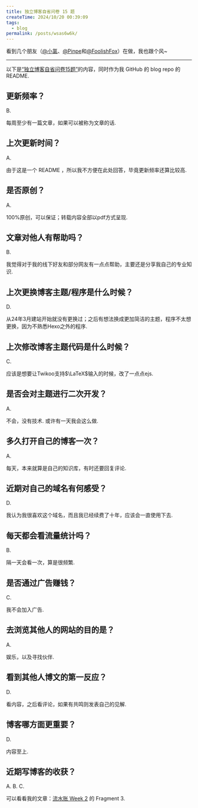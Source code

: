 ```yaml
---
title: 独立博客自省问卷 15 题
createTime: 2024/10/20 00:39:09
tags:
  - blog
permalink: /posts/wsas6w6k/
---
```

看到几个朋友（[@小氯](https://www.yoghurtlee.com/)、[@Pinpe](https://blog.pinpe.top/)和[@FoolishFox](https://foolishfox.cn/)）在做，我也跟个风~

------

以下是[“独立博客自省问卷15题”](https://yayu.net/4626.html)的内容，同时作为我 GitHub 的 blog repo 的 README.

## 更新频率？

B.

每周至少有一篇文章，如果可以被称为文章的话.

## 上次更新时间？

A.

由于这是一个 README ，所以我不方便在此处回答，毕竟更新频率还算比较高.

## 是否原创？

A.

100%原创，可以保证；转载内容全部以pdf方式呈现.

## 文章对他人有帮助吗？

B.

我觉得对于我的线下好友和部分网友有一点点帮助，主要还是分享我自己的专业知识.

## 上次更换博客主题/程序是什么时候？

D.

从24年3月建站开始就没有更换过；之后有想法换成更加简洁的主题，程序不太想更换，因为不熟悉Hexo之外的程序.

## 上次修改博客主题代码是什么时候？

C.

应该是想要让Twikoo支持$\LaTeX$输入的时候，改了一点点ejs.

## 是否会对主题进行二次开发？

A.

不会，没有技术. 或许有一天我会这么做.

## 多久打开自己的博客一次？

A.

每天，本来就算是自己的知识库，有时还要回复评论.

## 近期对自己的域名有何感受？

D.

我认为我很喜欢这个域名，而且我已经续费了十年，应该会一直使用下去.

## 每天都会看流量统计吗？

B.

隔一天会看一次，算是很频繁.

## 是否通过广告赚钱？

C.

我不会加入广告.

## 去浏览其他人的网站的目的是？

A.

娱乐，以及寻找伙伴.

## 看到其他人博文的第一反应？

D.

看内容，之后看评论，如果有共鸣则发表自己的见解.

## 博客哪方面更重要？

D.

内容至上.

## 近期写博客的收获？

A. B. C.

可以看看我的文章：[流水账 Week 2](https://physnya.top/2024/09/21/weekly-2/) 的 Fragment 3.